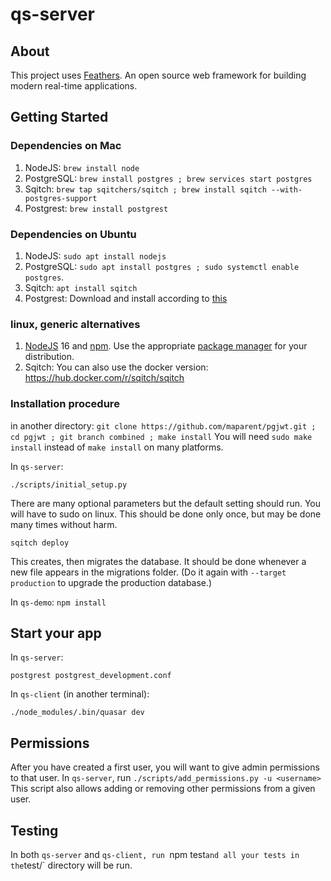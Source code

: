 # qs-server

> 

## About

This project uses [Feathers](http://feathersjs.com). An open source web framework for building modern real-time applications.

## Getting Started

### Dependencies on Mac

1. NodeJS: `brew install node`
2. PostgreSQL: `brew install postgres ; brew services start postgres`
3. Sqitch: `brew tap sqitchers/sqitch ; brew install sqitch --with-postgres-support`
4. Postgrest: `brew install postgrest`

### Dependencies on Ubuntu

1. NodeJS: `sudo apt install nodejs`
2. PostgreSQL: `sudo apt install postgres ; sudo systemctl enable postgres`.
3. Sqitch: `apt install sqitch`
4. Postgrest: Download and install according to [this](https://www.postgresql.org/download/linux/ubuntu/)
### linux, generic alternatives

1. [NodeJS](https://nodejs.org/) 16 and [npm](https://www.npmjs.com/). Use the appropriate [package manager](https://nodejs.org/en/download/package-manager/) for your distribution.
2. Sqitch: You can also use the docker version: https://hub.docker.com/r/sqitch/sqitch

### Installation procedure

in another directory: `git clone https://github.com/maparent/pgjwt.git ; cd pgjwt ; git branch combined ; make install`
You will need `sudo make install` instead of `make install` on many platforms.

In `qs-server`:

`./scripts/initial_setup.py`

There are many optional parameters but the default setting should run. You will have to sudo on linux.
This should be done only once, but may be done many times without harm.

`sqitch deploy`


This creates, then migrates the database.
It should be done whenever a new file appears in the migrations folder.
(Do it again with `--target production` to upgrade the production database.)


In `qs-demo`:
`npm install`

## Start your app

In `qs-server`:
```
postgrest postgrest_development.conf
```

In `qs-client` (in another terminal):
```
./node_modules/.bin/quasar dev
```

## Permissions

After you have created a first user, you will want to give admin permissions to that user.
In `qs-server`, run `./scripts/add_permissions.py -u <username>`
This script also allows adding or removing other permissions from a given user.

## Testing

In both `qs-server` and `qs-client, run `npm test` and all your tests in the `test/` directory will be run.

